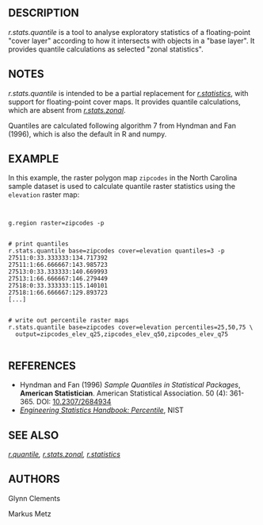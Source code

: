 
## DESCRIPTION

*r.stats.quantile* is a tool to analyse exploratory statistics of a
floating-point "cover layer" according to how it intersects with objects
in a "base layer". It provides quantile calculations as selected
"zonal statistics".

## NOTES

*r.stats.quantile* is intended to be a partial replacement for
*[r.statistics](r.statistics.html)*, with support
for floating-point cover maps. It provides quantile calculations,
which are absent from
*[r.stats.zonal](r.stats.zonal.html)*.

Quantiles are calculated following algorithm 7 from Hyndman and Fan (1996),
which is also the default in R and numpy.

## EXAMPLE

In this example, the raster polygon map `zipcodes` in the North
Carolina sample dataset is used to calculate quantile raster statistics using
the `elevation` raster map:

```


g.region raster=zipcodes -p


# print quantiles
r.stats.quantile base=zipcodes cover=elevation quantiles=3 -p
27511:0:33.333333:134.717392
27511:1:66.666667:143.985723
27513:0:33.333333:140.669993
27513:1:66.666667:146.279449
27518:0:33.333333:115.140101
27518:1:66.666667:129.893723
[...]


# write out percentile raster maps
r.stats.quantile base=zipcodes cover=elevation percentiles=25,50,75 \
  output=zipcodes_elev_q25,zipcodes_elev_q50,zipcodes_elev_q75


```

## REFERENCES

* Hyndman and Fan (1996) *Sample Quantiles in Statistical
  Packages*, **American Statistician**. American Statistical
  Association. 50 (4): 361-365. DOI:
  [10.2307/2684934](https://doi.org/10.2307/2684934%3E10.2307/2684934)
* [*Engineering
  Statistics Handbook: Percentile*](https://www.itl.nist.gov/div898/handbook/prc/section2/prc262.htm), NIST

## SEE ALSO

*[r.quantile](r.quantile.html),
[r.stats.zonal](r.stats.zonal.html),
[r.statistics](r.statistics.html)*

## AUTHORS

Glynn Clements

Markus Metz
